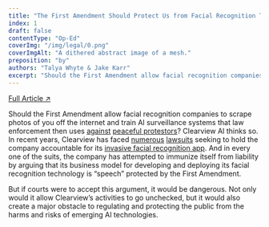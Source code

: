 ```yaml
---
title: "The First Amendment Should Protect Us from Facial Recognition Technologies – Not the Other Way Around"
index: 1
draft: false
contentType: "Op-Ed"
coverImg: "/img/legal/0.png"
coverImgAlt: "A dithered abstract image of a mesh."
preposition: "by"
authors: "Talya Whyte & Jake Karr"
excerpt: "Should the First Amendment allow facial recognition companies to scrape photos of you off the internet and train AI surveillance systems that law enforcement then uses against peaceful protestors?"
---
```


[Full Article  ↗](https://techpolicy.press/the-first-amendment-should-protect-us-from-facial-recognition-technologies-not-the-other-way-around/)

Should the First Amendment allow facial recognition companies to scrape photos of you off the internet and train AI surveillance systems that law enforcement then uses [against](https://thehill.com/policy/technology/560805-watchdog-6-federal-agencies-used-facial-recognition-software-to-id-george/) [peaceful protestors](https://www.washingtonpost.com/technology/2020/06/12/facial-recognition-ban/)? Clearview AI thinks so. In recent years, Clearview has faced [numerous](https://www.aclu.org/cases/aclu-v-clearview-ai) [lawsuits](https://techcrunch.com/2020/02/14/class-action-suit-against-clearview-ai-cites-illinois-law-that-cost-facebook-550m/) seeking to hold the company accountable for its [invasive facial recognition app](https://www.nytimes.com/2020/01/18/technology/clearview-privacy-facial-recognition.html). And in every one of the suits, the company has attempted to immunize itself from liability by arguing that its business model for developing and deploying its facial recognition technology is “speech” protected by the First Amendment.
 
But if courts were to accept this argument, it would be dangerous. Not only would it allow Clearview’s activities to go unchecked, but it would also create a major obstacle to regulating and protecting the public from the harms and risks of emerging AI technologies.

